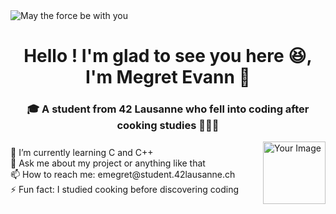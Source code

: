 <picture>
 <img alt="May the force be with you" src="https://s4.ezgif.com/tmp/ezgif-4-61e1f79117.gif">
</picture>

<h1 align="center">Hello ! I'm glad to see you here 😆, I'm Megret Evann 🙂</h1>

<div align="center">
  <h3>🎓 A student from 42 Lausanne who fell into coding after cooking studies 👨🏻‍🍳</h3>
</div>

<!-- Utilisation de CSS Grid avec un alignement vertical forcé -->
<div style="display: grid; grid-template-columns: 1fr auto; align-items: center; justify-content: center; gap: 20px;">
  <ul style="list-style-type: none; padding-left: 0; margin: 0;">
    <li>🌱 I’m currently learning C and C++</li>
    <li>💬 Ask me about my project or anything like that</li>
    <li>📫 How to reach me: emegret@student.42lausanne.ch</li>
    <li>⚡ Fun fact: I studied cooking before discovering coding</li>
  </ul>
  <div style="display: flex; align-items: center;">
    <img src="https://media.giphy.com/media/v1.Y2lkPTc5MGI3NjExM2kzdmRubGlyejNsdTdiZWpqYnplYjU2bHh0NjRsbG9nMnlleHkzdSZlcD12MV9naWZzX3NlYXJjaCZjdD1n/bGgsc5mWoryfgKBx1u/giphy.gif" alt="Your Image" width="100" />
  </div>
</div>





